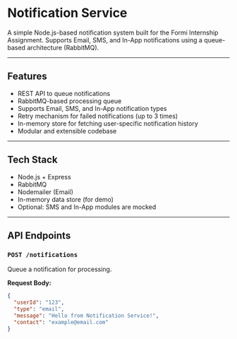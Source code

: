 # Notification Service

A simple Node.js-based notification system built for the Formi Internship Assignment. Supports Email, SMS, and In-App notifications using a queue-based architecture (RabbitMQ).

---

## Features

- REST API to queue notifications
- RabbitMQ-based processing queue
- Supports Email, SMS, and In-App notification types
- Retry mechanism for failed notifications (up to 3 times)
- In-memory store for fetching user-specific notification history
- Modular and extensible codebase

---

## Tech Stack

- Node.js + Express
- RabbitMQ
- Nodemailer (Email)
- In-memory data store (for demo)
- Optional: SMS and In-App modules are mocked

---

## API Endpoints

### `POST /notifications`

Queue a notification for processing.

**Request Body:**
```json
{
  "userId": "123",
  "type": "email",
  "message": "Hello from Notification Service!",
  "contact": "example@email.com"
}
